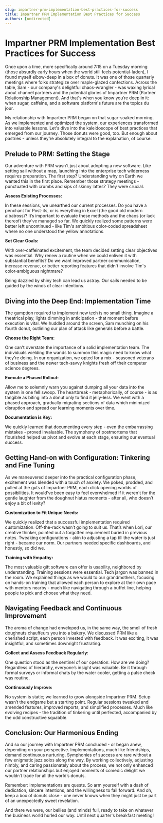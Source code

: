 ```yaml
---
slug: impartner-prm-implementation-best-practices-for-success
title: Impartner PRM Implementation Best Practices for Success
authors: [undirected]
---
```



# Impartner PRM Implementation Best Practices for Success

Once upon a time, more specifically around 7:15 on a Tuesday morning (those absurdly early hours when the world still feels potential-laden), I found myself elbow-deep in a box of donuts. It was one of those quarterly meetings where folks strategize over maple-glazed confections. Across the table, Sam - our company's delightful chaos-wrangler - was waxing lyrical about channel partners and the potential glories of Impartner PRM (Partner Relationship Management). And that's when you know you’re deep in it: when sugar, caffeine, and a software platform's future are the topics du jour.

My relationship with Impartner PRM began on that sugar-soaked morning. As we implemented and optimized the system, our experiences transformed into valuable lessons. Let's dive into the kaleidoscope of best practices that emerged from our journey. Those donuts were good, too. But enough about pastries - unless they're absolutely integral to the explanation, of course.

## Prelude to PRM: Setting the Stage

Our adventure with PRM wasn't just about adopting a new software. Like setting sail without a map, launching into the enterprise tech wilderness requires preparation. The first step? Understanding why on Earth we wanted this in the first place. Remember those strategy meetings - punctuated with crumbs and sips of skinny lattes? They were crucial.

**Assess Existing Processes:**

In these sessions, we unearthed our current processes. Do you have a penchant for Post-its, or is everything in Excel (the good old modern albatross)? It’s important to evaluate these methods and the chaos (or lack thereof) they’ve managed so far. We quickly realized some patterns were better left uncontinued - like Tim's ambitious color-coded spreadsheet where no one understood the yellow annotations.

**Set Clear Goals:**

With over-caffeinated excitement, the team decided setting clear objectives was essential. Why renew a routine when we could enliven it with substantial benefits? Do we want improved partner communication, increase revenue, or better reporting features that didn't involve Tim's color-ambiguous nightmare?

Being dazzled by shiny tech can lead us astray. Our sails needed to be guided by the winds of clear intentions.

## Diving into the Deep End: Implementation Time

The gumption required to implement new tech is no small thing. Imagine a theatrical play, lights dimming in anticipation - that moment before execution is vital. We huddled around the screen, Sam munching on his fourth donut, outlining our plan of attack like generals before a battle.

**Choose the Right Team:**

One can't overstate the importance of a solid implementation team. The individuals wielding the wands to summon this magic need to know what they're doing. In our organization, we opted for a mix - seasoned veterans of business and the newer tech-savvy knights fresh off their computer science degrees.

**Execute a Phased Rollout:**

Allow me to solemnly warn you against dumping all your data into the system in one fell swoop. The heartbreak - metaphorically, of course - is as tangible as biting into a donut only to find it jelly-less. We went with a phased approach, gradually migrating sections of data which minimized disruption and spread our learning moments over time.

**Documentation is Key:**

We quickly learned that documenting every step - even the embarrassing mistakes - proved invaluable. The symphony of postmortems that flourished helped us pivot and evolve at each stage, ensuring our eventual success.

## Getting Hand-on with Configuration: Tinkering and Fine Tuning

As we maneuvered deeper into the practical configuration phase, excitement was blended with a touch of anxiety. We poked, prodded, and pulled at the guts of Impartner PRM, each click opening worlds of possibilities. It would’ve been easy to feel overwhelmed if it weren't for the gentle laughter from the doughnut hiatus moments - after all, who doesn’t enjoy a bit of levity?

**Customization to Fit Unique Needs:**

We quickly realized that a successful implementation required customization. Off-the-rack wasn’t going to suit us. That’s when Lori, our creative thinker, pointed out a forgotten requirement buried in previous notes. Tweaking configurations - akin to adjusting a tap till the water is just right - became our norm. Our partners needed specific dashboards, and honestly, so did we.

**Training with Empathy:**

The most valuable gift software can offer is usability, neighbored by understanding. Training sessions were essential. Tech jargon was banned in the room. We explained things as we would to our grandmothers, focusing on hands-on training that allowed each person to explore at their own pace with mentors nearby - much like navigating through a buffet line, helping people to pick and choose what they need.

## Navigating Feedback and Continuous Improvement

The aroma of change had enveloped us, in the same way, the smell of fresh doughnuts chauffeurs you into a bakery. We discussed PRM like a cherished script, each person invested with feedback. It was exciting, it was insightful, and sometimes downright frustrating.

**Collect and Assess Feedback Regularly:**

One question stood as the sentinel of our operation: How are we doing? Regardless of hierarchy, everyone’s insight was valuable. Be it through formal surveys or informal chats by the water cooler, getting a pulse check was routine.

**Continuously Improve:**

No system is static; we learned to grow alongside Impartner PRM. Setup wasn’t the endgame but a starting point. Regular sessions tweaked and amended features, improved reports, and simplified processes. Much like evolving recipes - the tradition of tinkering until perfected, accompanied by the odd constructive squabble.

## Conclusion: Our Harmonious Ending

And so our journey with Impartner PRM concluded - or began anew, depending on your perspective. Implementations, much like friendships, demand continuous nurturing. Symphonies of success are rare without a few enigmatic jazz solos along the way. By working collectively, adjusting nimbly, and caring passionately about the process, we not only enhanced our partner relationships but enjoyed moments of comedic delight we wouldn’t trade for all the world’s donuts.

Remember: Implementations are quests. So arm yourself with a dash of dedication, sincere intentions, and the willingness to fail forward. And oh, keep a box of donuts close - one never knows when they might just be part of an unexpectedly sweet revelation.

And there we were, our bellies (and minds) full, ready to take on whatever the business world hurled our way. Until next quarter's breakfast meeting!